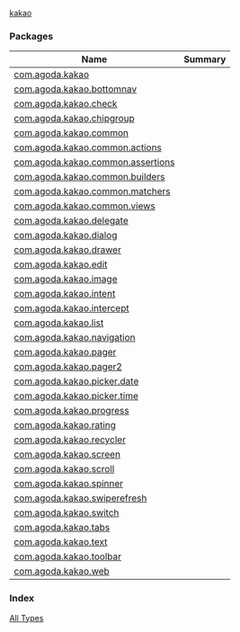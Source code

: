 [kakao](./index.md)

### Packages

| Name | Summary |
|---|---|
| [com.agoda.kakao](com.agoda.kakao/index.md) |  |
| [com.agoda.kakao.bottomnav](com.agoda.kakao.bottomnav/index.md) |  |
| [com.agoda.kakao.check](com.agoda.kakao.check/index.md) |  |
| [com.agoda.kakao.chipgroup](com.agoda.kakao.chipgroup/index.md) |  |
| [com.agoda.kakao.common](com.agoda.kakao.common/index.md) |  |
| [com.agoda.kakao.common.actions](com.agoda.kakao.common.actions/index.md) |  |
| [com.agoda.kakao.common.assertions](com.agoda.kakao.common.assertions/index.md) |  |
| [com.agoda.kakao.common.builders](com.agoda.kakao.common.builders/index.md) |  |
| [com.agoda.kakao.common.matchers](com.agoda.kakao.common.matchers/index.md) |  |
| [com.agoda.kakao.common.views](com.agoda.kakao.common.views/index.md) |  |
| [com.agoda.kakao.delegate](com.agoda.kakao.delegate/index.md) |  |
| [com.agoda.kakao.dialog](com.agoda.kakao.dialog/index.md) |  |
| [com.agoda.kakao.drawer](com.agoda.kakao.drawer/index.md) |  |
| [com.agoda.kakao.edit](com.agoda.kakao.edit/index.md) |  |
| [com.agoda.kakao.image](com.agoda.kakao.image/index.md) |  |
| [com.agoda.kakao.intent](com.agoda.kakao.intent/index.md) |  |
| [com.agoda.kakao.intercept](com.agoda.kakao.intercept/index.md) |  |
| [com.agoda.kakao.list](com.agoda.kakao.list/index.md) |  |
| [com.agoda.kakao.navigation](com.agoda.kakao.navigation/index.md) |  |
| [com.agoda.kakao.pager](com.agoda.kakao.pager/index.md) |  |
| [com.agoda.kakao.pager2](com.agoda.kakao.pager2/index.md) |  |
| [com.agoda.kakao.picker.date](com.agoda.kakao.picker.date/index.md) |  |
| [com.agoda.kakao.picker.time](com.agoda.kakao.picker.time/index.md) |  |
| [com.agoda.kakao.progress](com.agoda.kakao.progress/index.md) |  |
| [com.agoda.kakao.rating](com.agoda.kakao.rating/index.md) |  |
| [com.agoda.kakao.recycler](com.agoda.kakao.recycler/index.md) |  |
| [com.agoda.kakao.screen](com.agoda.kakao.screen/index.md) |  |
| [com.agoda.kakao.scroll](com.agoda.kakao.scroll/index.md) |  |
| [com.agoda.kakao.spinner](com.agoda.kakao.spinner/index.md) |  |
| [com.agoda.kakao.swiperefresh](com.agoda.kakao.swiperefresh/index.md) |  |
| [com.agoda.kakao.switch](com.agoda.kakao.switch/index.md) |  |
| [com.agoda.kakao.tabs](com.agoda.kakao.tabs/index.md) |  |
| [com.agoda.kakao.text](com.agoda.kakao.text/index.md) |  |
| [com.agoda.kakao.toolbar](com.agoda.kakao.toolbar/index.md) |  |
| [com.agoda.kakao.web](com.agoda.kakao.web/index.md) |  |

### Index

[All Types](alltypes/index.md)